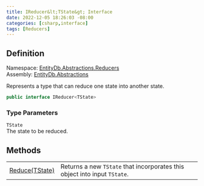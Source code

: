 ```yaml
---
title: IReducer&lt;TState&gt; Interface
date: 2022-12-05 18:26:03 -08:00
categories: [csharp,interface]
tags: [Reducers]
---
```


## Definition
Namespace: <a href='/posts/csharp.namespace.entitydb.abstractions.reducers/'>EntityDb.Abstractions.Reducers</a><br />
Assembly: <a href='/posts/csharp.assembly.entitydb.abstractions/'>EntityDb.Abstractions</a><br />

Represents a type that can reduce one state into another state.

```cs
public interface IReducer<TState>
```
### Type Parameters
`TState`<br />The state to be reduced.
## Methods
<table><tr><td><!--/posts/csharp.notimplemented.entitydb.abstractions.reducers.ireducer-1.reduce/--><a href='#'>Reduce(TState)</a></td><td>
Returns a new <code class='language-plaintext highlighter-rouge'>TState</code> that incorporates this object into input
<code class='language-plaintext highlighter-rouge'>TState</code>.
</td></tr></table>
